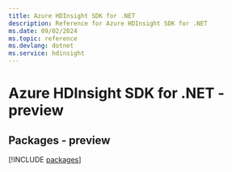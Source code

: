 ```yaml
---
title: Azure HDInsight SDK for .NET
description: Reference for Azure HDInsight SDK for .NET
ms.date: 09/02/2024
ms.topic: reference
ms.devlang: dotnet
ms.service: hdinsight
---
```

# Azure HDInsight SDK for .NET - preview
## Packages - preview
[!INCLUDE [packages](hdinsight-index.md)]